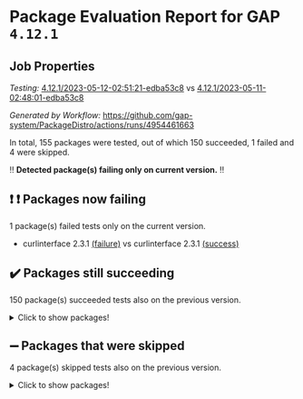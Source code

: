# Package Evaluation Report for GAP `4.12.1`

## Job Properties

*Testing:* [4.12.1/2023-05-12-02:51:21-edba53c8](https://github.com/gap-system/PackageDistro/blob/data/reports/4.12.1/2023-05-12-02:51:21-edba53c8) vs [4.12.1/2023-05-11-02:48:01-edba53c8](https://github.com/gap-system/PackageDistro/blob/data/reports/4.12.1/2023-05-11-02:48:01-edba53c8)

*Generated by Workflow:* https://github.com/gap-system/PackageDistro/actions/runs/4954461663

In total, 155 packages were tested, out of which 150 succeeded, 1 failed and 4 were skipped.

:bangbang: **Detected package(s) failing only on current version.** :bangbang:

## :exclamation: :exclamation: Packages now failing

1 package(s) failed tests only on the current version.
- curlinterface 2.3.1 [(failure)](https://github.com/gap-system/PackageDistro/actions/runs/4954461663/jobs/8863180960) vs curlinterface 2.3.1 [(success)](https://github.com/gap-system/PackageDistro/actions/runs/4943242211/jobs/8837705279)

## :heavy_check_mark: Packages still succeeding

150 package(s) succeeded tests also on the previous version.
<details><summary>Click to show packages!</summary>

- 4ti2interface 2023.02-04 [(success)](https://github.com/gap-system/PackageDistro/actions/runs/4954461663/jobs/8863177970)
- ace 5.6.2 [(success)](https://github.com/gap-system/PackageDistro/actions/runs/4954461663/jobs/8863178092)
- aclib 1.3.2 [(success)](https://github.com/gap-system/PackageDistro/actions/runs/4954461663/jobs/8863178190)
- agt 0.3.1 [(success)](https://github.com/gap-system/PackageDistro/actions/runs/4954461663/jobs/8863178314)
- alnuth 3.2.1 [(success)](https://github.com/gap-system/PackageDistro/actions/runs/4954461663/jobs/8863178460)
- anupq 3.3.0 [(success)](https://github.com/gap-system/PackageDistro/actions/runs/4954461663/jobs/8863178575)
- atlasrep 2.1.6 [(success)](https://github.com/gap-system/PackageDistro/actions/runs/4954461663/jobs/8863178671)
- autodoc 2022.10.20 [(success)](https://github.com/gap-system/PackageDistro/actions/runs/4954461663/jobs/8863178777)
- automata 1.15 [(success)](https://github.com/gap-system/PackageDistro/actions/runs/4954461663/jobs/8863178883)
- automgrp 1.3.2 [(success)](https://github.com/gap-system/PackageDistro/actions/runs/4954461663/jobs/8863178978)
- autpgrp 1.11 [(success)](https://github.com/gap-system/PackageDistro/actions/runs/4954461663/jobs/8863179095)
- cap 2023.05-04 [(success)](https://github.com/gap-system/PackageDistro/actions/runs/4954461663/jobs/8863179212)
- caratinterface 2.3.5 [(success)](https://github.com/gap-system/PackageDistro/actions/runs/4954461663/jobs/8863179328)
- cddinterface 2022.11.01 [(success)](https://github.com/gap-system/PackageDistro/actions/runs/4954461663/jobs/8863179442)
- circle 1.6.6 [(success)](https://github.com/gap-system/PackageDistro/actions/runs/4954461663/jobs/8863179574)
- classicpres 1.22 [(success)](https://github.com/gap-system/PackageDistro/actions/runs/4954461663/jobs/8863179695)
- cohomolo 1.6.11 [(success)](https://github.com/gap-system/PackageDistro/actions/runs/4954461663/jobs/8863179825)
- congruence 1.2.5 [(success)](https://github.com/gap-system/PackageDistro/actions/runs/4954461663/jobs/8863179923)
- corelg 1.56 [(success)](https://github.com/gap-system/PackageDistro/actions/runs/4954461663/jobs/8863180075)
- crime 1.6 [(success)](https://github.com/gap-system/PackageDistro/actions/runs/4954461663/jobs/8863180201)
- crisp 1.4.6 [(success)](https://github.com/gap-system/PackageDistro/actions/runs/4954461663/jobs/8863180316)
- crypting 0.10.4 [(success)](https://github.com/gap-system/PackageDistro/actions/runs/4954461663/jobs/8863180431)
- cryst 4.1.26 [(success)](https://github.com/gap-system/PackageDistro/actions/runs/4954461663/jobs/8863180548)
- crystcat 1.1.10 [(success)](https://github.com/gap-system/PackageDistro/actions/runs/4954461663/jobs/8863180639)
- ctbllib 1.3.5 [(success)](https://github.com/gap-system/PackageDistro/actions/runs/4954461663/jobs/8863180738)
- cubefree 1.19 [(success)](https://github.com/gap-system/PackageDistro/actions/runs/4954461663/jobs/8863180852)
- cvec 2.8.1 [(success)](https://github.com/gap-system/PackageDistro/actions/runs/4954461663/jobs/8863181076)
- datastructures 0.3.0 [(success)](https://github.com/gap-system/PackageDistro/actions/runs/4954461663/jobs/8863181163)
- deepthought 1.0.6 [(success)](https://github.com/gap-system/PackageDistro/actions/runs/4954461663/jobs/8863181256)
- design 1.8 [(success)](https://github.com/gap-system/PackageDistro/actions/runs/4954461663/jobs/8863181343)
- difsets 2.3.1 [(success)](https://github.com/gap-system/PackageDistro/actions/runs/4954461663/jobs/8863181437)
- digraphs 1.6.2 [(success)](https://github.com/gap-system/PackageDistro/actions/runs/4954461663/jobs/8863181516)
- edim 1.3.7 [(success)](https://github.com/gap-system/PackageDistro/actions/runs/4954461663/jobs/8863181593)
- example 4.3.4 [(success)](https://github.com/gap-system/PackageDistro/actions/runs/4954461663/jobs/8863181670)
- examplesforhomalg 2023.02-04 [(success)](https://github.com/gap-system/PackageDistro/actions/runs/4954461663/jobs/8863181755)
- factint 1.6.3 [(success)](https://github.com/gap-system/PackageDistro/actions/runs/4954461663/jobs/8863181844)
- ferret 1.0.9 [(success)](https://github.com/gap-system/PackageDistro/actions/runs/4954461663/jobs/8863181931)
- fga 1.5.0 [(success)](https://github.com/gap-system/PackageDistro/actions/runs/4954461663/jobs/8863182012)
- fining 1.5.5 [(success)](https://github.com/gap-system/PackageDistro/actions/runs/4954461663/jobs/8863182110)
- float 1.0.3 [(success)](https://github.com/gap-system/PackageDistro/actions/runs/4954461663/jobs/8863182194)
- format 1.4.3 [(success)](https://github.com/gap-system/PackageDistro/actions/runs/4954461663/jobs/8863182274)
- forms 1.2.9 [(success)](https://github.com/gap-system/PackageDistro/actions/runs/4954461663/jobs/8863182346)
- fplsa 1.2.6 [(success)](https://github.com/gap-system/PackageDistro/actions/runs/4954461663/jobs/8863182405)
- fr 2.4.12 [(success)](https://github.com/gap-system/PackageDistro/actions/runs/4954461663/jobs/8863182486)
- francy 2.0.3 [(success)](https://github.com/gap-system/PackageDistro/actions/runs/4954461663/jobs/8863182612)
- fwtree 1.3 [(success)](https://github.com/gap-system/PackageDistro/actions/runs/4954461663/jobs/8863182673)
- gapdoc 1.6.6 [(success)](https://github.com/gap-system/PackageDistro/actions/runs/4954461663/jobs/8863182747)
- gauss 2023.02-04 [(success)](https://github.com/gap-system/PackageDistro/actions/runs/4954461663/jobs/8863182831)
- gaussforhomalg 2023.02-04 [(success)](https://github.com/gap-system/PackageDistro/actions/runs/4954461663/jobs/8863182896)
- gbnp 1.0.5 [(success)](https://github.com/gap-system/PackageDistro/actions/runs/4954461663/jobs/8863182980)
- generalizedmorphismsforcap 2023.03-01 [(success)](https://github.com/gap-system/PackageDistro/actions/runs/4954461663/jobs/8863183038)
- genss 1.6.8 [(success)](https://github.com/gap-system/PackageDistro/actions/runs/4954461663/jobs/8863183110)
- gradedmodules 2023.02-04 [(success)](https://github.com/gap-system/PackageDistro/actions/runs/4954461663/jobs/8863183186)
- gradedringforhomalg 2023.02-04 [(success)](https://github.com/gap-system/PackageDistro/actions/runs/4954461663/jobs/8863183259)
- grape 4.9.0 [(success)](https://github.com/gap-system/PackageDistro/actions/runs/4954461663/jobs/8863183333)
- groupoids 1.73 [(success)](https://github.com/gap-system/PackageDistro/actions/runs/4954461663/jobs/8863183397)
- grpconst 2.6.4 [(success)](https://github.com/gap-system/PackageDistro/actions/runs/4954461663/jobs/8863183475)
- guarana 0.96.3 [(success)](https://github.com/gap-system/PackageDistro/actions/runs/4954461663/jobs/8863183559)
- guava 3.18 [(success)](https://github.com/gap-system/PackageDistro/actions/runs/4954461663/jobs/8863183620)
- hap 1.55 [(success)](https://github.com/gap-system/PackageDistro/actions/runs/4954461663/jobs/8863183671)
- hapcryst 0.1.15 [(success)](https://github.com/gap-system/PackageDistro/actions/runs/4954461663/jobs/8863183725)
- hecke 1.5.3 [(success)](https://github.com/gap-system/PackageDistro/actions/runs/4954461663/jobs/8863183779)
- help 3.5 [(success)](https://github.com/gap-system/PackageDistro/actions/runs/4954461663/jobs/8863183865)
- homalg 2023.02-05 [(success)](https://github.com/gap-system/PackageDistro/actions/runs/4954461663/jobs/8863183924)
- homalgtocas 2023.02-04 [(success)](https://github.com/gap-system/PackageDistro/actions/runs/4954461663/jobs/8863183979)
- idrel 2.45 [(success)](https://github.com/gap-system/PackageDistro/actions/runs/4954461663/jobs/8863184033)
- images 1.3.1 [(success)](https://github.com/gap-system/PackageDistro/actions/runs/4954461663/jobs/8863184089)
- intpic 0.3.0 [(success)](https://github.com/gap-system/PackageDistro/actions/runs/4954461663/jobs/8863184146)
- io 4.8.1 [(success)](https://github.com/gap-system/PackageDistro/actions/runs/4954461663/jobs/8863184197)
- io_forhomalg 2023.02-04 [(success)](https://github.com/gap-system/PackageDistro/actions/runs/4954461663/jobs/8863184266)
- irredsol 1.4.4 [(success)](https://github.com/gap-system/PackageDistro/actions/runs/4954461663/jobs/8863184316)
- json 2.1.1 [(success)](https://github.com/gap-system/PackageDistro/actions/runs/4954461663/jobs/8863184383)
- jupyterkernel 1.5.0 [(success)](https://github.com/gap-system/PackageDistro/actions/runs/4954461663/jobs/8863184440)
- jupyterviz 1.5.6 [(success)](https://github.com/gap-system/PackageDistro/actions/runs/4954461663/jobs/8863184497)
- kan 1.35 [(success)](https://github.com/gap-system/PackageDistro/actions/runs/4954461663/jobs/8863184546)
- kbmag 1.5.11 [(success)](https://github.com/gap-system/PackageDistro/actions/runs/4954461663/jobs/8863184622)
- laguna 3.9.6 [(success)](https://github.com/gap-system/PackageDistro/actions/runs/4954461663/jobs/8863184705)
- liealgdb 2.2.1 [(success)](https://github.com/gap-system/PackageDistro/actions/runs/4954461663/jobs/8863184755)
- liepring 2.8 [(success)](https://github.com/gap-system/PackageDistro/actions/runs/4954461663/jobs/8863184821)
- liering 2.4.2 [(success)](https://github.com/gap-system/PackageDistro/actions/runs/4954461663/jobs/8863184904)
- linearalgebraforcap 2023.05-02 [(success)](https://github.com/gap-system/PackageDistro/actions/runs/4954461663/jobs/8863184985)
- localizeringforhomalg 2023.02-04 [(success)](https://github.com/gap-system/PackageDistro/actions/runs/4954461663/jobs/8863185045)
- loops 3.4.3 [(success)](https://github.com/gap-system/PackageDistro/actions/runs/4954461663/jobs/8863185114)
- lpres 1.0.3 [(success)](https://github.com/gap-system/PackageDistro/actions/runs/4954461663/jobs/8863185181)
- majoranaalgebras 1.5.1 [(success)](https://github.com/gap-system/PackageDistro/actions/runs/4954461663/jobs/8863185233)
- mapclass 1.4.6 [(success)](https://github.com/gap-system/PackageDistro/actions/runs/4954461663/jobs/8863185288)
- matgrp 0.70 [(success)](https://github.com/gap-system/PackageDistro/actions/runs/4954461663/jobs/8863185357)
- matricesforhomalg 2023.02-04 [(success)](https://github.com/gap-system/PackageDistro/actions/runs/4954461663/jobs/8863185425)
- modisom 2.5.4 [(success)](https://github.com/gap-system/PackageDistro/actions/runs/4954461663/jobs/8863185484)
- modulepresentationsforcap 2023.05-01 [(success)](https://github.com/gap-system/PackageDistro/actions/runs/4954461663/jobs/8863185539)
- modules 2023.02-04 [(success)](https://github.com/gap-system/PackageDistro/actions/runs/4954461663/jobs/8863185615)
- monoidalcategories 2023.04-01 [(success)](https://github.com/gap-system/PackageDistro/actions/runs/4954461663/jobs/8863185683)
- nconvex 2022.09-01 [(success)](https://github.com/gap-system/PackageDistro/actions/runs/4954461663/jobs/8863185749)
- nilmat 1.4.2 [(success)](https://github.com/gap-system/PackageDistro/actions/runs/4954461663/jobs/8863185808)
- nock 1.5 [(success)](https://github.com/gap-system/PackageDistro/actions/runs/4954461663/jobs/8863185893)
- normalizinterface 1.3.5 [(success)](https://github.com/gap-system/PackageDistro/actions/runs/4954461663/jobs/8863185975)
- nq 2.5.10 [(success)](https://github.com/gap-system/PackageDistro/actions/runs/4954461663/jobs/8863186046)
- numericalsgps 1.3.1 [(success)](https://github.com/gap-system/PackageDistro/actions/runs/4954461663/jobs/8863186121)
- openmath 11.5.3 [(success)](https://github.com/gap-system/PackageDistro/actions/runs/4954461663/jobs/8863186181)
- orb 4.9.0 [(success)](https://github.com/gap-system/PackageDistro/actions/runs/4954461663/jobs/8863186267)
- packagemanager 1.4.1 [(success)](https://github.com/gap-system/PackageDistro/actions/runs/4954461663/jobs/8863186347)
- patternclass 2.4.3 [(success)](https://github.com/gap-system/PackageDistro/actions/runs/4954461663/jobs/8863186422)
- permut 2.0.4 [(success)](https://github.com/gap-system/PackageDistro/actions/runs/4954461663/jobs/8863186480)
- polenta 1.3.10 [(success)](https://github.com/gap-system/PackageDistro/actions/runs/4954461663/jobs/8863186535)
- polymaking 0.8.6 [(success)](https://github.com/gap-system/PackageDistro/actions/runs/4954461663/jobs/8863186608)
- primgrp 3.4.4 [(success)](https://github.com/gap-system/PackageDistro/actions/runs/4954461663/jobs/8863186691)
- profiling 2.5.2 [(success)](https://github.com/gap-system/PackageDistro/actions/runs/4954461663/jobs/8863186762)
- qpa 1.34 [(success)](https://github.com/gap-system/PackageDistro/actions/runs/4954461663/jobs/8863186844)
- quagroup 1.8.3 [(success)](https://github.com/gap-system/PackageDistro/actions/runs/4954461663/jobs/8863186925)
- radiroot 2.9 [(success)](https://github.com/gap-system/PackageDistro/actions/runs/4954461663/jobs/8863187027)
- rcwa 4.7.1 [(success)](https://github.com/gap-system/PackageDistro/actions/runs/4954461663/jobs/8863187098)
- rds 1.8 [(success)](https://github.com/gap-system/PackageDistro/actions/runs/4954461663/jobs/8863187186)
- recog 1.4.2 [(success)](https://github.com/gap-system/PackageDistro/actions/runs/4954461663/jobs/8863187271)
- repndecomp 1.3.0 [(success)](https://github.com/gap-system/PackageDistro/actions/runs/4954461663/jobs/8863187370)
- repsn 3.1.1 [(success)](https://github.com/gap-system/PackageDistro/actions/runs/4954461663/jobs/8863187462)
- resclasses 4.7.3 [(success)](https://github.com/gap-system/PackageDistro/actions/runs/4954461663/jobs/8863187564)
- ringsforhomalg 2023.02-05 [(success)](https://github.com/gap-system/PackageDistro/actions/runs/4954461663/jobs/8863187664)
- sco 2023.02-04 [(success)](https://github.com/gap-system/PackageDistro/actions/runs/4954461663/jobs/8863187773)
- scscp 2.4.1 [(success)](https://github.com/gap-system/PackageDistro/actions/runs/4954461663/jobs/8863187884)
- semigroups 5.2.1 [(success)](https://github.com/gap-system/PackageDistro/actions/runs/4954461663/jobs/8863188117)
- sglppow 2.3 [(success)](https://github.com/gap-system/PackageDistro/actions/runs/4954461663/jobs/8863188233)
- sgpviz 0.999.5 [(success)](https://github.com/gap-system/PackageDistro/actions/runs/4954461663/jobs/8863188335)
- simpcomp 2.1.14 [(success)](https://github.com/gap-system/PackageDistro/actions/runs/4954461663/jobs/8863188438)
- singular 2023.02.09 [(success)](https://github.com/gap-system/PackageDistro/actions/runs/4954461663/jobs/8863188537)
- sl2reps 1.1 [(success)](https://github.com/gap-system/PackageDistro/actions/runs/4954461663/jobs/8863188632)
- sla 1.5.3 [(success)](https://github.com/gap-system/PackageDistro/actions/runs/4954461663/jobs/8863188725)
- smallgrp 1.5.2 [(success)](https://github.com/gap-system/PackageDistro/actions/runs/4954461663/jobs/8863188803)
- smallsemi 0.6.13 [(success)](https://github.com/gap-system/PackageDistro/actions/runs/4954461663/jobs/8863188879)
- sonata 2.9.6 [(success)](https://github.com/gap-system/PackageDistro/actions/runs/4954461663/jobs/8863188992)
- sophus 1.27 [(success)](https://github.com/gap-system/PackageDistro/actions/runs/4954461663/jobs/8863189110)
- spinsym 1.5.2 [(success)](https://github.com/gap-system/PackageDistro/actions/runs/4954461663/jobs/8863189201)
- standardff 0.9.4 [(success)](https://github.com/gap-system/PackageDistro/actions/runs/4954461663/jobs/8863189307)
- symbcompcc 1.3.2 [(success)](https://github.com/gap-system/PackageDistro/actions/runs/4954461663/jobs/8863189381)
- thelma 1.3 [(success)](https://github.com/gap-system/PackageDistro/actions/runs/4954461663/jobs/8863189509)
- tomlib 1.2.9 [(success)](https://github.com/gap-system/PackageDistro/actions/runs/4954461663/jobs/8863189613)
- toolsforhomalg 2023.03-01 [(success)](https://github.com/gap-system/PackageDistro/actions/runs/4954461663/jobs/8863189713)
- toric 1.9.5 [(success)](https://github.com/gap-system/PackageDistro/actions/runs/4954461663/jobs/8863189816)
- toricvarieties 2022.07.13 [(success)](https://github.com/gap-system/PackageDistro/actions/runs/4954461663/jobs/8863189925)
- transgrp 3.6.4 [(success)](https://github.com/gap-system/PackageDistro/actions/runs/4954461663/jobs/8863190007)
- ugaly 4.0.3 [(success)](https://github.com/gap-system/PackageDistro/actions/runs/4954461663/jobs/8863190144)
- unipot 1.5 [(success)](https://github.com/gap-system/PackageDistro/actions/runs/4954461663/jobs/8863190240)
- unitlib 4.2.0 [(success)](https://github.com/gap-system/PackageDistro/actions/runs/4954461663/jobs/8863190324)
- utils 0.82 [(success)](https://github.com/gap-system/PackageDistro/actions/runs/4954461663/jobs/8863190394)
- uuid 0.7 [(success)](https://github.com/gap-system/PackageDistro/actions/runs/4954461663/jobs/8863190471)
- walrus 0.9991 [(success)](https://github.com/gap-system/PackageDistro/actions/runs/4954461663/jobs/8863190584)
- wedderga 4.10.3 [(success)](https://github.com/gap-system/PackageDistro/actions/runs/4954461663/jobs/8863190670)
- xmod 2.91 [(success)](https://github.com/gap-system/PackageDistro/actions/runs/4954461663/jobs/8863190752)
- xmodalg 1.23 [(success)](https://github.com/gap-system/PackageDistro/actions/runs/4954461663/jobs/8863190818)
- yangbaxter 0.10.3 [(success)](https://github.com/gap-system/PackageDistro/actions/runs/4954461663/jobs/8863190914)
- zeromqinterface 0.14 [(success)](https://github.com/gap-system/PackageDistro/actions/runs/4954461663/jobs/8863190993)
</details>

## :heavy_minus_sign: Packages that were skipped

4 package(s) skipped tests also on the previous version.
<details><summary>Click to show packages!</summary>

- browse 1.8.21 [(skipped)](https://github.com/gap-system/PackageDistro/actions/runs/4954461663/jobs/8862966415)
- itc 1.5.1 [(skipped)](https://github.com/gap-system/PackageDistro/actions/runs/4954461663/jobs/8862966415)
- polycyclic 2.16 [(skipped)](https://github.com/gap-system/PackageDistro/actions/runs/4954461663/jobs/8862966415)
- xgap 4.31 [(skipped)](https://github.com/gap-system/PackageDistro/actions/runs/4954461663/jobs/8862966415)
</details>

